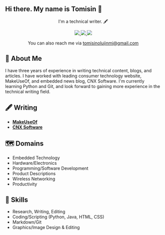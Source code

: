 ## Hi there. My name is Tomisin 👋
<p align = "center">
  I'm a technical writer. 🖋️
</p>
<p align = "center">
  <a href ="https://wwww.linkedin.com/tomisin-olujinmi">
    <img src="https://img.shields.io/badge/LinkedIn-0077B5?style=for-the-badge&logo=linkedin&logoColor=white" />
  </a>
  <a href = "https://www.x.com/hectoraisin">
    <img src="https://img.shields.io/badge/X-000000?style=for-the-badge&logo=x&logoColor=white" />
  </a>
  <a href = "https://t.me/Spector616">
    <img src ="https://img.shields.io/badge/Telegram-2CA5E0?style=for-the-badge&logo=telegram&logoColor=white" />
  </a>
</p>
<p align = 'center'>You can also reach me via  <a href = "mailto:tomisinolujinmi@gmail.com">tomisinolujinmi@gmail.com</a></p>

## 🧐 About Me 

<p>I have three years of experience in writing technical content, blogs, and articles. I have worked with leading consumer technology website, MakeUseOf, and embedded news blog, CNX Software. I'm currently learning Python and Git, and look forward to gaining more experience in the technical writing field. </p>

## 🖋️ Writing
- [**MakeUseOf**](https://www.makeuseof.com/author/tomisin-olujinmi/)
- [**CNX Software**](https://www.cnx-software.com/author/tomisin/)

## 🗺️ Domains
* Embedded Technology
* Hardware/Electronics
* Programming/Software Development
* Product Descriptions
* Wireless Networking
* Productivity

## 🧰 Skills
- Research, Writing, Editing
- Coding/Scripting (Python, Java, HTML, CSS)
- Markdown/Git
- Graphics/Image Design & Editing

  
<!--
**Hectoraisin/hectoraisin** is a ✨ _special_ ✨ repository because its `README.md` (this file) appears on your GitHub profile.

Here are some ideas to get you started:

- 🔭 I’m currently working on ...
- 🌱 I’m currently learning Python, embedded hardware, and technical communication
- 👯 I’m looking to collaborate on ...
- 🤔 I’m looking for help with ...
- 💬 Ask me about ...
- 📫 How to reach me: ...
- ⚡ Fun fact: ...
-->
